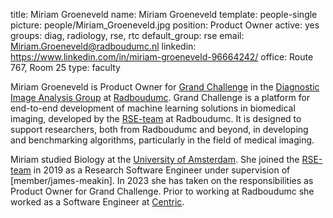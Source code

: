 title: Miriam Groeneveld
name: Miriam Groeneveld
template: people-single
picture: people/Miriam_Groeneveld.jpg
position: Product Owner
active: yes
groups: diag, radiology, rse, rtc
default_group: rse
email: Miriam.Groeneveld@radboudumc.nl
linkedin: https://www.linkedin.com/in/miriam-groeneveld-96664242/
office: Route 767, Room 25
type: faculty

Miriam Groeneveld is Product Owner for [Grand Challenge](https://grand-challenge.org/) in the [Diagnostic Image Analysis Group](http://diagnijmegen.nl/index.php/Home) at [Radboudumc](https://www.radboudumc.nl/en/research). Grand Challenge is a platform for end-to-end development of machine learning solutions in biomedical imaging, developed by the [RSE-team](https://rse.diagnijmegen.nl/) at Radboudumc. It is designed to support researchers, both from Radboudumc and beyond, in developing and benchmarking algorithms, particularly in the field of medical imaging. 

Miriam studied Biology at the [University of Amsterdam](https://www.uva.nl/en). She joined the [RSE-team](https://rse.diagnijmegen.nl/) in 2019 as a Research Software Engineer under supervision of [member/james-meakin]. In 2023 she has taken on the responsibilities as Product Owner for Grand Challenge. Prior to working at Radboudumc she worked as a Software Engineer at [Centric](https://www.centric.eu/nl/).
